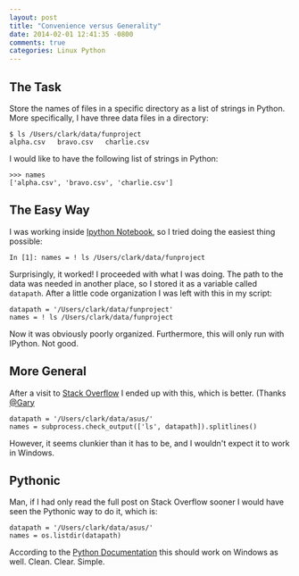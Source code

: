 ```yaml
---
layout: post
title: "Convenience versus Generality"
date: 2014-02-01 12:41:35 -0800
comments: true
categories: Linux Python
---
```


## The Task
Store the names of files in a specific directory as a list of strings in Python. More specifically, I have three data files in a directory:
```
$ ls /Users/clark/data/funproject
alpha.csv   bravo.csv   charlie.csv
```
I would like to have the following list of strings in Python:
```
>>> names
['alpha.csv', 'bravo.csv', 'charlie.csv']
```

## The Easy Way
I was working inside [Ipython Notebook](http://ipython.org/notebook.html), so I tried doing the easiest thing possible:
```
In [1]: names = ! ls /Users/clark/data/funproject
```
Surprisingly, it worked! I proceeded with what I was doing. The path to the data was needed in another place, so I stored it as a variable called `datapath`. After a little code organization I was left with this in my script:
```
datapath = '/Users/clark/data/funproject'
names = ! ls /Users/clark/data/funproject
```
Now it was obviously poorly organized. Furthermore, this will only run with IPython. Not good.

## More General
After a visit to [Stack Overflow](http://stackoverflow.com/questions/8880461/python-subprocess-output-to-list-or-file) I ended up with this, which is better. (Thanks [@Gary](http://stackoverflow.com/users/72911/gary-van-der-merwe)
```
datapath = '/Users/clark/data/asus/'
names = subprocess.check_output(['ls', datapath]).splitlines()
```
However, it seems clunkier than it has to be, and I wouldn't expect it to work in Windows. 

## Pythonic
Man, if I had only read the full post on Stack Overflow sooner I would have seen the Pythonic way to do it, which is:
```
datapath = '/Users/clark/data/asus/'
names = os.listdir(datapath)
```
According to the [Python Documentation](http://docs.python.org/2/library/os.html#os.listdir) this should work on Windows as well. Clean. Clear. Simple.
